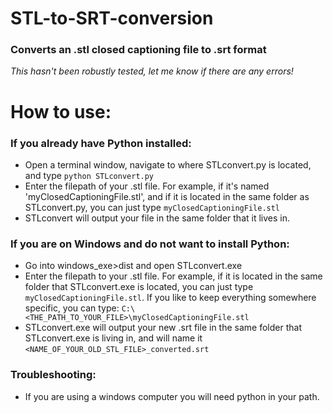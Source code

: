 # STL-to-SRT-conversion
### Converts an .stl closed captioning file to .srt format
*This hasn't been robustly tested, let me know if there are any errors!*

# How to use:
### If you already have Python installed:
- Open a terminal window, navigate to where STLconvert.py is located, and type `python STLconvert.py`
- Enter the filepath of your .stl file. For example, if it's named 'myClosedCaptioningFile.stl', and if it is located in the same folder as STLconvert.py, you can just type `myClosedCaptioningFile.stl`
- STLconvert will output your file in the same folder that it lives in.

### If you are on Windows and do not want to install Python:
- Go into windows_exe>dist and open STLconvert.exe
- Enter the filepath to your .stl file. For example, if it is located in the same folder that STLconvert.exe is located, you can just type `myClosedCaptioningFile.stl`. If you like to keep everything somewhere specific, you can type: `C:\<THE_PATH_TO_YOUR_FILE>\myClosedCaptioningFile.stl`
- STLconvert.exe will output your new .srt file in the same folder that STLconvert.exe is living in, and will name it `<NAME_OF_YOUR_OLD_STL_FILE>_converted.srt`

### Troubleshooting:
- If you are using a windows computer you will need python in your path.
